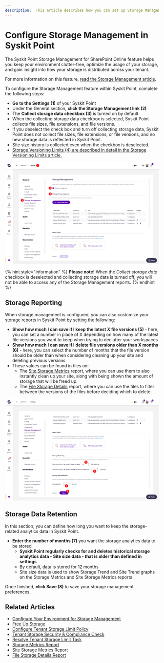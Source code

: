 ```yaml
---
description:  This article describes how you can set up Storage Management in Syskit Point. 
---
```


# Configure Storage Management in Syskit Point

The Syskit Point Storage Management for SharePoint Online feature helps you keep your environment clutter-free, optimize the usage of your storage, and gain insight into how your storage is distributed across your tenant.

For more information on this feature, [read the Storage Management article](../../../storage-management/storage-reports.md). 

To configure the Storage Management feature within Syskit Point, complete the following steps:

* **Go to the Settings (1)** of your Syskit Point
* Under the General section, **click the Storage Management link (2)**
*  The **Collect storage data checkbox (3)** is turned on by default
  * When the collecting storage data checkbox is selected, Syskit Point collects file sizes, file extensions, and file versions. 
  * If you deselect the check box and turn off collecting storage data, Syskit Point does not collect file sizes, file extensions, or file versions, and no new storage data is reflected in Syskit Point.
  * Site size history is collected even when the checkbox is deselected. 
* [Storage Versioning Limits (4) are described in detail in the Storage Versioning Limits article.](../../../storage-management/versioning-limits.md)

![Storage Management Settings](../../../.gitbook/assets/configure-storage-management-collect-storage-data.png)

{% hint style="information" %}
**Please note!** When the _Collect storage data_ checkbox is deselected and collecting storage data is turned off, you will not be able to access any of the Storage Management reports.
{% endhint %}

## Storage Reporting

When storage management is configured, you can also customize your storage reports in Syskit Point by setting the following:
* **Show how much I can save if I keep the latest X file versions (5)** - here, you can set a number in place of X depending on how many of the latest file versions you want to keep when trying to declutter your workspaces
* **Show how much I can save if I delete file versions older than X months (6)** - here, you can select the number of months that the file version should be older than when considering cleaning up your site and deleting previous versions
* These values can be found in tiles on: 
  * The [Site Storage Metrics](../../../storage-management/storage-reports.md#site-storage-metrics) report, where you can use them to also instantly clean up your site, along with being shown the amount of storage that will be freed up.
  * The [File Storage Details](../../../storage-management/storage-reports.md#file-storage-details) report, where you can use the tiles to filter between the versions of the files before deciding which to delete. 

![Storage Management Settings - Reporting & Data Retention](../../../.gitbook/assets/configure-storage-management-reporting-and-data-retention.png)

## Storage Data Retention

In this section, you can define how long you want to keep the storage-related analytics data in Syskit Point. 
* **Enter the number of months (7)** you want the storage analytics data to be stored
  * **Syskit Point regularly checks for and deletes historical storage analytics data - Site size data - that is older than defined in settings**
  * By default, data is stored for 12 months
  * Site size data is used to show Storage Trend and Site Trend graphs on the Storage Metrics and Site Storage Metrics reports

Once finished, **click Save (8)** to save your storage management preferences. 

## Related Articles

* [Configure Your Environment for Storage Management](../configure/configure-point-for-storage-management.md)
* [Free Up Storage](../../../storage-management/free-up-storage.md)
* [Configure Tenant Storage Limit Policy](../../../governance-and-automation/automated-workflows/tenant-storage-admin.md)
* [Tenant Storage Security & Compliance Check](../../../governance-and-automation/security-compliance-checks/tenant-storage.md)
* [Resolve Tenant Storage Limit Task](../../../point-collaborators/resolve-governance-tasks/tenant-storage-limit.md)
* [Storage Metrics Report](../../../storage-management/storage-reports.md)
* [Site Storage Metrics Report](../../../storage-management/storage-reports.md#site-storage-metrics)
* [File Storage Details Report](../../../storage-management/storage-reports.md#file-storage-details)
